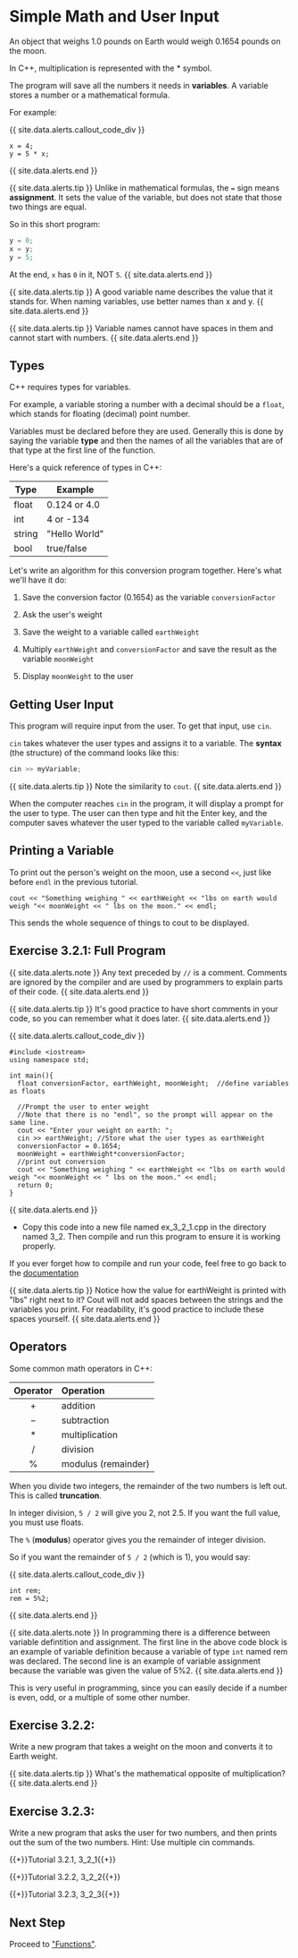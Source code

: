 # Simple Math and User Input

An object that weighs 1.0 pounds on Earth would weigh 0.1654 pounds on the moon.

In C++, multiplication is represented with the * symbol.

The program will save all the numbers it needs in **variables**. A variable stores a number or a mathematical formula.

For example:

{{ site.data.alerts.callout_code_div }}
```
x = 4;
y = 5 * x;
```
{{ site.data.alerts.end }}

{{ site.data.alerts.tip }}
Unlike in mathematical formulas, the `=` sign means **assignment**. It sets the value of the variable, but does not state that those two things are equal.

So in this short program:

```cpp
y = 0;
x = y;
y = 5;
```

At the end, `x` has `0` in it, NOT `5`.
{{ site.data.alerts.end }}

{{ site.data.alerts.tip }}
A good variable name describes the value that it stands for. When naming variables, use better names than x and y. 
{{ site.data.alerts.end }}

{{ site.data.alerts.tip }}
Variable names cannot have spaces in them and cannot start with numbers.
{{ site.data.alerts.end }}

## Types

C++ requires types for variables.

For example, a variable storing a number with a decimal should be a `float`, which stands for floating (decimal) point number.

Variables must be declared before they are used. Generally this is done by saying the variable **type** and then the names of all the variables that are of that type at the first line of the function.

Here's a quick reference of types in C++:

Type    | Example
--------|-------------
float	| 0.124 or 4.0
int	    | 4 or -134
string	| "Hello World"
bool	| true/false

Let's write an algorithm for this conversion program together. Here's what we'll have it do:

1. Save the conversion factor (0.1654) as the variable `conversionFactor`

2. Ask the user's weight

3. Save the weight to a variable called `earthWeight`

4. Multiply `earthWeight` and `conversionFactor` and save the result as the variable `moonWeight`

5. Display `moonWeight` to the user

## Getting User Input

This program will require input from the user. To get that input, use `cin`.

`cin` takes whatever the user types and assigns it to a variable. The **syntax** (the structure) of the command looks like this:

```cpp
cin >> myVariable;
```

{{ site.data.alerts.tip }}
Note the similarity to `cout`.
{{ site.data.alerts.end }}

When the computer reaches `cin` in the program, it will display a prompt for the user to type. The user can then type and hit the Enter key, and the computer saves whatever the user typed to the variable called `myVariable`.

## Printing a Variable

To print out the person's weight on the moon, use a second `<<`, just like before `endl` in the previous tutorial.

```
cout << "Something weighing " << earthWeight << "lbs on earth would weigh "<< moonWeight << " lbs on the moon." << endl;
```

This sends the whole sequence of things to cout to be displayed.

## Exercise 3.2.1: Full Program

{{ site.data.alerts.note }}
Any text preceded by `//` is a comment.
Comments are ignored by the compiler and are used by programmers to explain parts of their code.
{{ site.data.alerts.end }}

{{ site.data.alerts.tip }}
It's good practice to have short comments in your code, so you can remember what it does later.
{{ site.data.alerts.end }}

{{ site.data.alerts.callout_code_div }}
```
#include <iostream>
using namespace std;

int main(){
  float conversionFactor, earthWeight, moonWeight;  //define variables as floats

  //Prompt the user to enter weight
  //Note that there is no "endl", so the prompt will appear on the same line.
  cout << "Enter your weight on earth: ";
  cin >> earthWeight; //Store what the user types as earthWeight
  conversionFactor = 0.1654;
  moonWeight = earthWeight*conversionFactor;
  //print out conversion
  cout << "Something weighing " << earthWeight << "lbs on earth would weigh "<< moonWeight << " lbs on the moon." << endl;  
  return 0;
}
```
{{ site.data.alerts.end }}

- Copy this code into a new file named ex_3_2_1.cpp in the directory named 3_2. Then compile and run this program to ensure it is working properly.

If you ever forget how to compile and run your code, feel free to go back to the [documentation](docs.html)

{{ site.data.alerts.tip }}
Notice how the value for earthWeight is printed with "lbs" right next to it? Cout will not add spaces between the strings and the variables you print. For readability, it's good practice to include these spaces yourself.
{{ site.data.alerts.end }}


## Operators

Some common math operators in C++:

Operator |	Operation
:-------:|:---------
+	     | addition
−	     | subtraction
*	     | multiplication
/	     | division
%	     | modulus (remainder)

When you divide two integers, the remainder of the two numbers is left out. This is called **truncation**.

In integer division, `5 / 2` will give you 2, not 2.5. If you want the full value, you must use floats.

The `%` (**modulus**) operator gives you the remainder of integer division.

So if you want the remainder of `5 / 2` (which is 1), you would say:

{{ site.data.alerts.callout_code_div }}
```
int rem;
rem = 5%2;
```
{{ site.data.alerts.end }}

{{ site.data.alerts.note }}
In programming there is a difference between variable defintition and assignment. The first line in the above code block is an example of variable definition because a variable of type `int` named rem was declared. The second line is an example of variable assignment because the variable was given the value of 5%2.
{{ site.data.alerts.end }}

This is very useful in programming, since you can easily decide if a number is even, odd, or a multiple of some other number.

## Exercise 3.2.2:

Write a new program that takes a weight on the moon and converts it to Earth weight.

{{ site.data.alerts.tip }}
What's the mathematical opposite of multiplication?
{{ site.data.alerts.end }}

## Exercise 3.2.3:

Write a new program that asks the user for two numbers, and then prints out the sum of the two numbers. Hint: Use multiple cin commands.

{{+}}Tutorial 3.2.1, 3_2_1{{+}}

{{+}}Tutorial 3.2.2, 3_2_2{{+}}

{{+}}Tutorial 3.2.3, 3_2_3{{+}}


## Next Step

Proceed to ["Functions"](functions.html).
